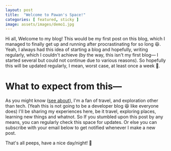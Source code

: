 ```yaml
---
layout: post
title:  "Welcome to Pawan's Space!"
categories: [ featured, sticky ]
image: assets/images/demo1.jpg
---
```

Hi all, Welcome to my blog! This would be my first post on this blog, which I managed to finally get up and running after procrastinating for so long 😆. Yeah, I always had this idea of starting a blog and hopefully, writing regularly, which I couldn't achieve (by the way, this isn't my first blog— I started several but could not continue due to various reasons). So hopefully this will be updated regularly, I mean, worst case, at least once a week 🤞.

# What to expect from this—

As you might know ([see about](https://blog.itspawanlive.me/about)), I'm a fan of travel, and exploration other than tech. (Yeah this is not going to be a developer blog 😆 like everyone does) I'll be sharing my experiences here, be it travel, exploring places, learning new things and whatnot. So If you stumbled upon this post by any means, you can regularly check this space for updates. Or else you can subscribe with your email below to get notified whenever I make a new post.

That's all peeps, have a nice day/night! 🎉

[jekyll-docs]: https://jekyllrb.com/docs/home
[jekyll-gh]:   https://github.com/jekyll/jekyll
[jekyll-talk]: https://talk.jekyllrb.com/
